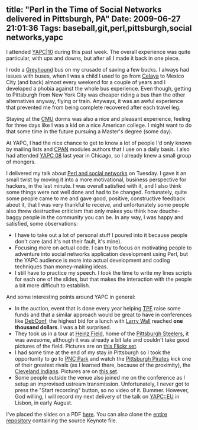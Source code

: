 title: "Perl in the Time of Social Networks delivered in Pittsburgh, PA"
Date: 2009-06-27 21:01:36
Tags: baseball,git,perl,pittsburgh,social networks,yapc
---
I attended <a href="http://yapc10.org">YAPC|10</a> during this past week. The overall experience was quite particular, with ups and downs, but after all I made it back in one piece.

I rode a <a href="http://twitter.com/GreyhoundBus">Greyhound</a> bus on my crusade of saving a few bucks. I always had issues with buses, when I was a child I used to go from <a href="http://en.wikipedia.org/wiki/Celaya">Celaya</a> to Mexico City (and back) almost every weekend for a couple of years and I developed a phobia against the whole bus experience. Even though, getting to Pittsburgh from New York City was cheaper riding a bus than the other alternatives anyway, flying or train. Anyways, it was an awful experience that prevented me from being complete recovered after each travel leg.

Staying at the <a href="http://en.wikipedia.org/wiki/Carnegie_Mellon_University">CMU</a> dorms was also a nice and pleasant experience, feeling for three days like I was a kid on a nice American college. I might want to do that some time in the future pursuing a Master's degree (some day).

At YAPC, I had the nice chance to get to know a lot of people I'd only known by mailing lists and <a href="http://search.cpan.org/">CPAN</a> modules authors that I use on a daily basis. I also had attended <a href="http://conferences.mongueurs.net/yn2008/">YAPC 08</a> last year in Chicago, so I already knew a small group of mongers.

I delivered my talk about <a href="http://www.google.com/url?sa=t&amp;source=web&amp;ct=res&amp;cd=2&amp;url=http%3A%2F%2Fyapc10.org%2Fyn2009%2Ftalk%2F2019&amp;ei=TNhGSsz2E4uMtgf2nO28Ag&amp;usg=AFQjCNEOfDGg0lJfxNaCoXuwrHtWkMeutA&amp;sig2=3I6CebhFGNvJikg_451vbA">Perl and social networks</a> on Tuesday. I gave it an small twist by moving it into a more motivational, business perspective for hackers, in the last minute. I was overall satisfied with it, and I also think some things were not well done and had to be changed. Fortunately, quite some people came to me and gave good, positive, constructive feedback about it, that I was very thankful to receive, and unfortunately some people also threw destructive criticism that only makes you think how douche-baggy people in the community you can be. In any way, I was happy and satisfied, some observations:
<ul>
	<li>I have to take out a lot of personal stuff I poured into it because people don't care (and it's not their fault, it's mine).</li>
	<li>Focusing more on actual code. I can try to focus on motivating people to adventure into social networks application development using Perl, but the YAPC audience is more into actual development and coding techniques than money-making ideas.</li>
	<li>I still have to practice my speech. I took the time to write my lines scripts for each one of the slides, but that makes the interaction with the people a bit more difficult to establish.</li>
</ul>
And some interesting points around YAPC in general:
<ul>
	<li>In the auction, event that is done every year helping <a href="http://www.perlfoundation.org/">TPF</a> raise some funds and that a similar approach would be great to have in conferences like <a href="http://debconf.org">DebConf</a>, the highest bid for a lunch with <a href="http://en.wikipedia.org/wiki/Larry_Wall">Larry Wall</a> reached <strong>one thousand dollars</strong>. I was a bit surprised.</li>
	<li>They took us in a tour at <a href="http://en.wikipedia.org/wiki/Heinz_Field">Heinz Field</a>, home of the <a href="http://en.wikipedia.org/wiki/Pittsburgh_Steelers">Pittsburgh Steelers</a>, it was awesome, although it was already a bit late and couldn't take good pictures of the field. Pictures are on <a href="http://www.flickr.com/photos/raquelydavid/sets/72157620471209726/">this Flickr set</a>.</li>
	<li>I had some time at the end of my stay in Pittsburgh so I took the opportunity to go to <a href="http://en.wikipedia.org/wiki/Pnc_park">PNC Park</a> and watch the <a href="http://en.wikipedia.org/wiki/Pittsburgh_Pirates">Pittsburgh Pirates</a> kick one of their greatest rivals (as I learned there, because of the proximity), the <a href="http://en.wikipedia.org/wiki/Cleveland_Indians">Cleveland Indians</a>. Pictures are on <a href="http://www.flickr.com/photos/raquelydavid/sets/72157620543866974/">this set</a>.</li>
	<li>Some people outside the venue also joined me on the conference as I setup an improvised ustream transmission. Unfortunately, I never got to press the "Start recording" button, so no video of it. Bummer. However, God willing, I will record my next delivery of the talk on <a href="http://yapceurope2009.org/ye2009/talk/2028">YAPC::EU</a> in Lisbon, in early August.</li>
</ul>
I've placed the slides on a PDF <a href="http://github.com/damog/perl-socnet/blob/master/Perl%20in%20the%20Time%20of%20Social%20Networks.pdf">here</a>. You can also clone the <a href="http://github.com/damog/perl-socnet">entire repository</a> containing the source Keynote file.